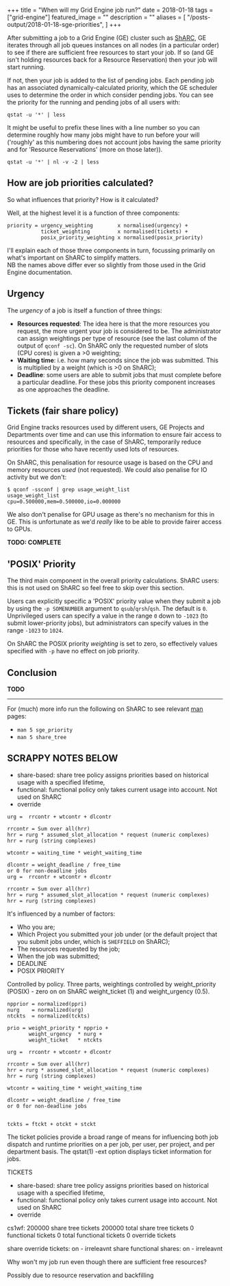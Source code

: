 +++
title = "When will my Grid Engine job run?"
date = 2018-01-18
tags = ["grid-engine"]
featured_image = ""
description = ""
aliases = [
    "/posts-output/2018-01-18-sge-priorities",
]
+++


After submitting a job to a Grid Engine (GE) cluster such as [ShARC](http://docs.hpc.shef.ac.uk), GE iterates through all job queues instances on all nodes (in a particular order) to see if there are sufficient free resources to start your job.  If so (and GE isn't holding resources back for a Resource Reservation) then your job will start running.

If not, then your job is added to the list of pending jobs.  Each pending job has an associated dynamically-calculated priority, which the GE scheduler uses to determine the order in which consider pending jobs. You can see the priority for the running and pending jobs of all users with:

```
qstat -u '*' | less
```

It might be useful to prefix these lines with a line number so you can determine roughly how many jobs might have to run before your will ('roughly' as this numbering does not account jobs having the same priority and for 'Resource Reservations' (more on those later)).

```
qstat -u '*' | nl -v -2 | less
```

## How are job priorities calculated?

So what influences that priority?  How is it calculated?

Well, at the highest level it is a function of three components:

```
priority = urgency_weighting        x normalised(urgency) + 
           ticket_weighting         x normalised(tickets) + 
           posix_priority_weighting x normalised(posix_priority)
```

I'll explain each of those three components in turn, focussing primarily on what's important on ShARC to simplify matters.  
NB the names above differ ever so slightly from those used in the Grid Engine documentation.

## Urgency 

The *urgency* of a job is itself a function of three things:

* **Resources requested**: The idea here is that the more resources you request, the more urgent your job is considered to be.  The administrator can assign weightings per type of resource (see the last column of the output of `qconf -sc`).  On ShARC only the requested number of slots (CPU cores) is given a >0 weighting;
* **Waiting time**: i.e. how many seconds since the job was submitted.  This is multiplied by a weight (which is >0 on ShARC);
* **Deadline**: some users are able to submit jobs that must complete before a particular deadline.  For these jobs this priority component increases as one approaches the deadline.


## Tickets (fair share policy)

Grid Engine tracks resources used by different users, GE Projects and Departments over time and can use this information to ensure fair access to resources and specifically, in the case of ShARC, temporarily reduce priorities for those who have recently used lots of resources.

On ShARC, this penalisation for resource usage is based on the CPU and memory resources *used* (not requested).  We could also penalise for IO activity but we don't:

```
$ qconf -ssconf | grep usage_weight_list
usage_weight_list                 cpu=0.500000,mem=0.500000,io=0.000000
```

We also don't penalise for GPU usage as there's no mechanism for this in GE.  This is unfortunate as we'd *really* like to be able to provide fairer access to GPUs.

**TODO: COMPLETE**


## 'POSIX' Priority

The third main component in the overall priority calculations.  ShARC users: this is not used on ShARC so feel free to skip over this section.  

Users can explicitly specific a 'POSIX' priority value when they submit a job by using the `-p SOMENUMBER` argument to `qsub`/`qrsh`/`qsh`.
The default is `0`.  Unprivileged users can specify a value in the range `0` down to `-1023` (to submit lower-priority jobs), but administrators can specify values in the range `-1023` to `1024`.

On ShARC the POSIX priority *weighting* is set to zero, so effectively values specified with `-p` have no effect on job priority.

## Conclusion

**TODO**

---
For (much) more info run the following on ShARC to see relevant [man](https://en.wikipedia.org/wiki/Man_page) pages:

* `man 5 sge_priority`
* `man 5 share_tree`

## SCRAPPY NOTES BELOW

* share-based: share tree policy assigns priorities based on historical usage with a specified lifetime, 
* functional: functional policy only takes current usage into account.  Not used on ShARC
* override

```
urg =  rrcontr + wtcontr + dlcontr

rrcontr = Sum over all(hrr)
hrr = rurg * assumed_slot_allocation * request (numeric complexes)
hrr = rurg (string complexes)

wtcontr = waiting_time * weight_waiting_time

dlcontr = weight_deadline / free_time
or 0 for non-deadline jobs
urg =  rrcontr + wtcontr + dlcontr

rrcontr = Sum over all(hrr)
hrr = rurg * assumed_slot_allocation * request (numeric complexes)
hrr = rurg (string complexes)
```




It's influenced by a number of factors:

 - Who you are;
 - Which Project you submitted your job under (or the default project that you submit jobs under, which is `SHEFFIELD` on ShARC);
 - The resources requested by the job;
 - When the job was submitted;
 - DEADLINE
 - POSIX PRIORITY

Controlled by policy.
Three parts, weightings controlled by 
weight_priority (POSIX) - zero on on ShARC
weight_ticket (1) and 
weight_urgency (0.5).


```
npprior = normalized(ppri)
nurg    = normalized(urg)
ntckts  = normalized(tckts)

prio = weight_priority * npprio +
       weight_urgency  * nurg +
       weight_ticket   * ntckts

urg =  rrcontr + wtcontr + dlcontr

rrcontr = Sum over all(hrr)
hrr = rurg * assumed_slot_allocation * request (numeric complexes)
hrr = rurg (string complexes)

wtcontr = waiting_time * weight_waiting_time

dlcontr = weight_deadline / free_time
or 0 for non-deadline jobs


tckts = ftckt + otckt + stckt
```

The ticket policies provide a broad range of means for influencing both job dispatch
and  runtime  priorities  on  a  per  job, per user, per project, and per department
basis.  The qstat(1) -ext option displays ticket information for jobs.

TICKETS

* share-based: share tree policy assigns priorities based on historical usage with a specified lifetime, 
* functional: functional policy only takes current usage into account.  Not used on ShARC
* override

cs1wf:
200000 share tree tickets
200000 total share tree tickets
0 functional tickets
0 total functional tickets
0 override tickets

share override tickets: on - irreleavnt
share functional shares: on - irreleavnt

Why won't my job run even though there are sufficient free resources?

Possibly due to resource reservation and backfilling



